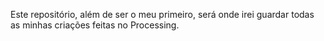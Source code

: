 Este repositório, além de ser o meu primeiro, será onde irei guardar todas as minhas criações feitas no Processing.
